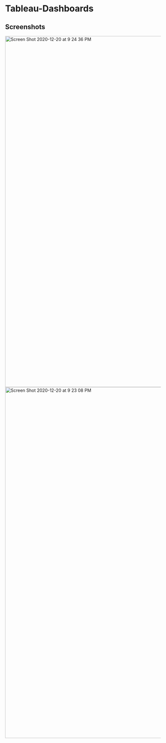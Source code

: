 # Tableau-Dashboards
## Screenshots
<img width="1137" alt="Screen Shot 2020-12-20 at 9 24 36 PM" src="https://user-images.githubusercontent.com/63559049/102742496-e0c97d80-4309-11eb-9ace-a498e5afdf3f.png">
<img width="1137" alt="Screen Shot 2020-12-20 at 9 23 08 PM" src="https://user-images.githubusercontent.com/63559049/102742498-e58e3180-4309-11eb-919e-cac4f544a15b.png">
